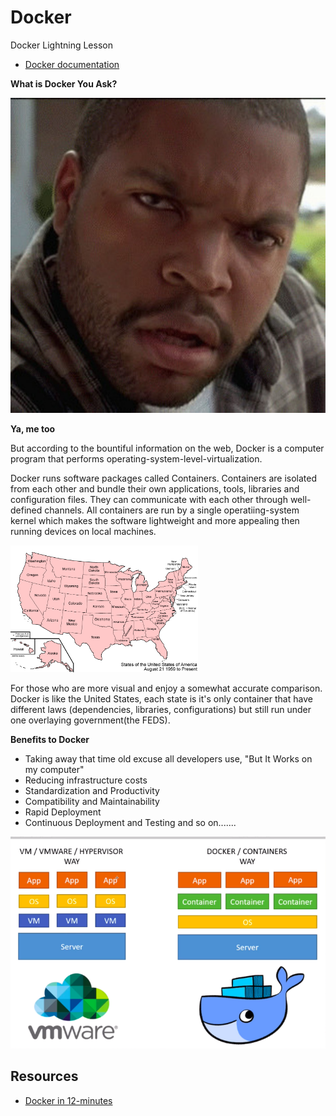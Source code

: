 # Docker 
Docker Lightning Lesson

- [Docker documentation](https://www.docker.com/)

**What is Docker You Ask?**

<img src="confused.jpg">

**Ya, me too**

But according to the bountiful information on the web, Docker is a computer program that performs operating-system-level-virtualization.

Docker runs software packages called Containers. Containers are isolated from each other and bundle their own applications, tools, libraries and configuration files. They can communicate with each other through well-defined channels. All containers are run by a single operatiing-system kernel which makes the software lightweight and more appealing then running devices on local machines. 

<img src="us.jpg" style="width:300px">

For those who are more visual and enjoy a somewhat accurate comparison. Docker is like the United States, each state is it's only container that have different laws (dependencies, libraries, configurations) but still run under one overlaying government(the FEDS). 

**Benefits to Docker**

- Taking away that time old excuse all developers use, "But It Works on my computer"
- Reducing infrastructure costs
- Standardization and Productivity
- Compatibility and Maintainability
- Rapid Deployment
- Continuous Deployment and Testing
and so on.......
 
 




<img src="Screen Shot 2019-04-08 at 10.09.35 AM.png">




## Resources
- [Docker in 12-minutes](https://www.youtube.com/watch?v=YFl2mCHdv24)
